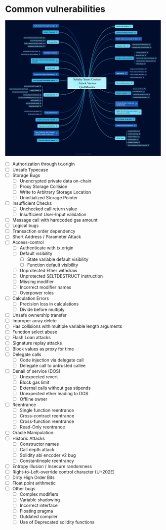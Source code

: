 # Common vulnerabilities

![mind-map](./figures/mind-map.png)

- [ ] Authorization through tx.origin
- [ ] Unsafe Typecase
- [ ] Storage Bugs
  - [ ] Unencrypted private data on-chain
  - [ ] Proxy Storage Collision
  - [ ] Write to Arbitrary Storage Location
  - [ ] Uninitialized Storage Pointer
- [ ] Insufficient Checks
  - [ ] Unchecked call return value
  - [ ] Insufficient User-Input validation
- [ ] Message call with hardcoded gas amount
- [ ] Logical bugs
- [ ] Transaction order dependency
- [ ] Short Address / Parameter Attack
- [ ] Access-control
  - [ ] Authenticate with tx.origin
  - [ ] Default visibility
    - [ ] State variable default visibility
    - [ ] Function default visibility
  - [ ] Unprotected Ether withdraw
  - [ ] Unprotected SELTDESTRUCT instruction
  - [ ] Missing modifier
  - [ ] Incorrect modifier names
  - [ ] Overpower roles
- [ ] Calculation Errors
  - [ ] Precision loss in calculations
  - [ ] Divide before multiply
- [ ] Unsafe ownership transfer
- [ ] Improper array delete
- [ ] Has collisions with multiple variable length arguments
- [ ] Function select abuse
- [ ] Flash Loan attacks
- [ ] Signature replay attacks
- [ ] Block values as proxy for time
- [ ] Delegate calls
  - [ ] Code injection via delegate call
  - [ ] Delegate call to untrusted callee
- [ ] Denail of service (DOS)
  - [ ] Unexpected revert
  - [ ] Block gas limit
  - [ ] External calls without gas stipends
  - [ ] Unexpected ether leading to DOS
  - [ ] Offline owner
- [ ] Reentrance
  - [ ] Single function reentrance
  - [ ] Cross-contract reentrance
  - [ ] Cross-function reentrance
  - [ ] Read-Only reentrance
- [ ] Oracle Manipulation
- [ ] Historic Attacks
  - [ ] Constructor names
  - [ ] Call depth attack
  - [ ] Solidity abi encoder v2 bug
  - [ ] Constantinople reentrancy
- [ ] Entropy Illusion / Insecure randomness
- [ ] Right-to-Left-override control character (U+202E)
- [ ] Dirty High Order Bits
- [ ] Float point arithmetic
- [ ] Other bugs
  - [ ] Complex modifiers
  - [ ] Variable shadowing
  - [ ] Incorrect interface
  - [ ] Floating pragma
  - [ ] Outdated compiler
  - [ ] Use of Deprecated solidity functions

